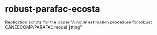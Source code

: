 # robust-parafac-ecosta
 Replication scripts for the paper "A novel estimation procedure for robust CANDECOMP/PARAFAC model tting"
